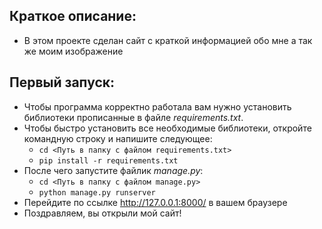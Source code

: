 ## Краткое описание:
* В этом проекте сделан сайт с краткой информацией обо мне а так же моим изображение
## Первый запуск:
* Чтобы программа корректно работала вам нужно установить библиотеки прописанные в файле _requirements.txt_.  
* Чтобы быстро установить все необходимые библиотеки, откройте командную строку и напишите следующее: 
   - `cd <Путь в папку с файлом requirements.txt>`
   - `pip install -r requirements.txt`
* После чего запустите файлик _manage.py_:
   - `cd <Путь в папку с файлом manage.py>`
   - `python manage.py runserver`
* Перейдите по ссылке  http://127.0.0.1:8000/ в вашем браузере
* Поздравляем, вы открыли мой сайт!

